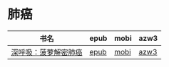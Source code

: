 # 肺癌

| 书名 | epub | mobi | azw3 |
| --- | --- | --- | --- |
| [深呼吸：菠萝解密肺癌](http://ct.dalanmei.com/f/31084289-571916590-1846eb) | [epub](http://ct.dalanmei.com/f/31084289-571916590-1846eb) | [mobi](http://ct.dalanmei.com/f/31084289-571558234-875847) | [azw3](http://ct.dalanmei.com/f/31084289-572203895-9dd630) |
